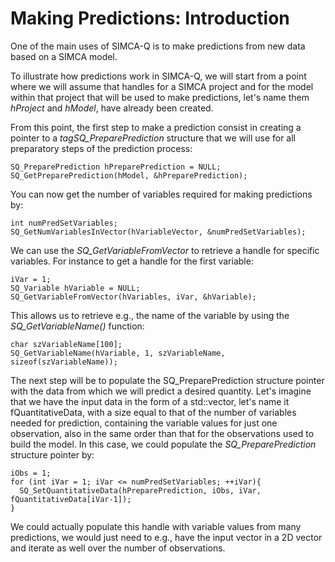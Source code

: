 # Making Predictions: Introduction

One of the main uses of SIMCA-Q is to make predictions from new data based on a SIMCA model.

To illustrate how predictions work in SIMCA-Q, we will start from a point where we will assume that handles for a SIMCA project and for the model within that project that will be used to make predictions, let's name them *hProject* and *hModel*, have already been created.

From this point, the first step to make a prediction consist in creating a pointer to a *tagSQ_PreparePrediction* structure that we will use for all preparatory steps of the prediction process:
```
SQ_PreparePrediction hPreparePrediction = NULL;
SQ_GetPreparePrediction(hModel, &hPreparePrediction);
```

You can now get the number of variables required for making predictions by:
```
int numPredSetVariables;
SQ_GetNumVariablesInVector(hVariableVector, &numPredSetVariables);
```

We can use the *SQ_GetVariableFromVector* to retrieve a handle for specific variables. For instance to get a handle for the first variable:
```
iVar = 1;
SQ_Variable hVariable = NULL;
SQ_GetVariableFromVector(hVariables, iVar, &hVariable);
```

This allows us to retrieve e.g., the name of the variable by using the *SQ_GetVariableName()* function:
```
char szVariableName[100];
SQ_GetVariableName(hVariable, 1, szVariableName, sizeof(szVariableName));
```

The next step will be to populate the SQ_PreparePrediction structure pointer with the data from which we will predict a desired quantity. Let's imagine that we have the input data in the form of a std::vector<float>, let's name it fQuantitativeData, with a size equal to that of the number of variables needed for prediction, containing the variable values for just one observation, also in the same order than that for the observations used to build the model. In this case, we could populate the *SQ_PreparePrediction* structure pointer by:

```
iObs = 1;
for (int iVar = 1; iVar <= numPredSetVariables; ++iVar){
  SQ_SetQuantitativeData(hPreparePrediction, iObs, iVar, fQuantitativeData[iVar-1]);
}
```

We could actually populate this handle with variable values from many predictions, we would just need to e.g., have the input vector in a 2D vector and iterate as well over the number of observations.

